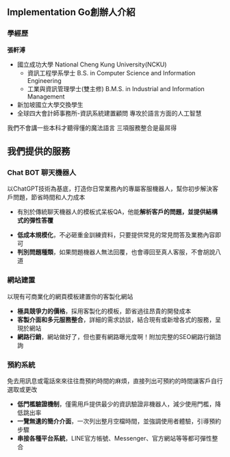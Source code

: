 ## Implementation Go創辦人介紹
### 學經歷
**張軒溥**
* 國立成功大學 National Cheng Kung University(NCKU)
  * 資訊工程學系學士 B.S. in Computer Science and Information Engineering
  * 工業與資訊管理學士(雙主修) B.M.S. in Industrial and Information Management 
* 新加坡國立大學交換學生
* 全球四大會計師事務所-資訊系統建置顧問
專攻於語言方面的人工智慧


我們不會講一些本科才聽得懂的魔法語言
三項服務整合是最屌得

## 我們提供的服務
### Chat BOT 聊天機器人
以ChatGPT技術為基底，打造你日常業務內的專屬客服機器人，幫你初步解決客戶問題，節省時間和人力成本
* 有別於傳統聊天機器人的模板式呆板QA，他能**解析客戶的問題，並提供結構式的彈性答覆**
<!-- * **串接各種平台的聊天系統**，LINE官方帳號、Messenger、自用網頁等等都OK! -->
* **低成本規模化**，不必砸重金訓練資料，只要提供常見的常見問答及業務內容即可
* **判別問題種類**，如果問題機器人無法回覆，也會導回至真人客服，不會胡說八道

### 網站建置
以現有可商業化的網頁模板建置你的客製化網站
* **極具競爭力的價格**，採用客製化的模板，節省過往昂貴的開發成本
* **客製介面和多元服務整合**，詳細的需求訪談，結合現有或新增各式的服務，呈現於網站
* **網路行銷**，網站做好了，但也要有網路曝光度啊！附加完整的SEO網路行銷諮詢

### 預約系統
免去用訊息或電話來來往往喬預約時間的麻煩，直接列出可預約的時間讓客戶自行選取或更改
* **低門檻驗證機制**，僅需用戶提供最少的資訊驗證非機器人，減少使用門檻，降低跳出率
* **一覽無遺的簡介介面**，一次列出整月空檔時間，並強調使用者體驗，引導預約步驟
* **串接各種平台系統**，LINE官方帳號、Messenger、官方網站等等都可彈性整合

